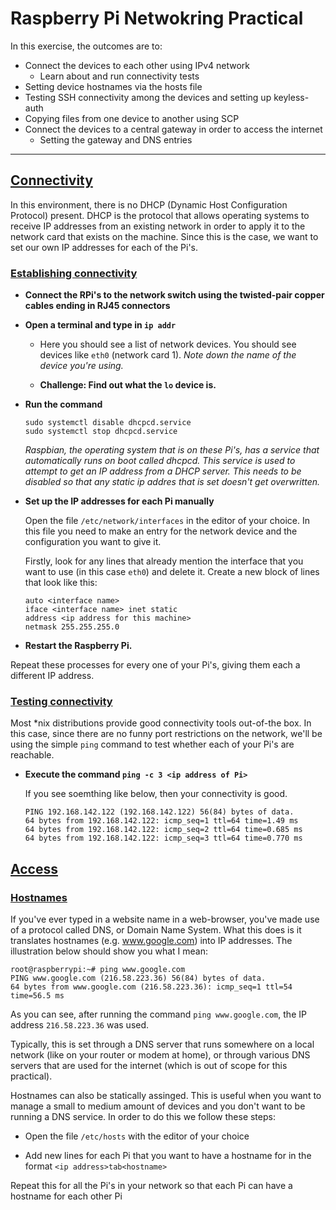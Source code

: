 # Raspberry Pi Netwokring Practical

In this exercise, the outcomes are to:

- Connect the devices to each other using IPv4 network
    - Learn about and run connectivity tests
- Setting device hostnames via the hosts file
- Testing SSH connectivity among the devices and setting up keyless-auth
- Copying files from one device to another using SCP
- Connect the devices to a central gateway in order to access the internet
    - Setting the gateway and DNS entries

---

## [Connectivity](#connectivity)

In this environment, there is no DHCP (Dynamic Host Configuration Protocol) present. DHCP is the protocol that allows operating systems to receive IP addresses from an existing network in order to apply it to   the network card that exists on the machine. Since this is the case, we want to set our own IP addresses for each of the Pi's.

### [Establishing connectivity](#connectivity-establishing)

- __Connect the RPi's to the network switch using the twisted-pair copper cables ending in RJ45 connectors__

- __Open a terminal and type in `ip addr`__

  - Here you should see a list of network devices. You should see devices like `eth0` (network card 1). *Note down the name of the device you're using.*

  - **Challenge: Find out what the `lo` device is.**

- __Run the command__
  ```
  sudo systemctl disable dhcpcd.service
  sudo systemctl stop dhcpcd.service
  ```
  *Raspbian, the operating system that is on these Pi's, has a service that automatically runs on boot called dhcpcd. This service is used to attempt to get an IP address from a DHCP server. This needs to be disabled so that any static ip addres that is set doesn't get overwritten.*

- __Set up the IP addresses for each Pi manually__

  Open the file `/etc/network/interfaces` in the editor of your choice. In this file you need to make an entry for the network device and the configuration you want to give it.

  Firstly, look for any lines that already mention the interface that you want to use (in this case `eth0`) and delete it. Create a new block of lines that look like this:

  ```
  auto <interface name>
  iface <interface name> inet static
  address <ip address for this machine>
  netmask 255.255.255.0
  ```
- __Restart the Raspberry Pi.__

Repeat these processes for every one of your Pi's, giving them each a different IP address.

### [Testing connectivity](#connectivity-testing)

Most \*nix distributions provide good connectivity tools out-of-the box. In this case, since there are no funny port restrictions on the network, we'll be using the simple `ping` command to test whether each of your Pi's are reachable.

- __Execute the command `ping -c 3 <ip address of Pi>`__

  If you see soemthing like below, then your connectivity is good.

  ```
  PING 192.168.142.122 (192.168.142.122) 56(84) bytes of data.
  64 bytes from 192.168.142.122: icmp_seq=1 ttl=64 time=1.49 ms
  64 bytes from 192.168.142.122: icmp_seq=2 ttl=64 time=0.685 ms
  64 bytes from 192.168.142.122: icmp_seq=3 ttl=64 time=0.770 ms
  ```

## [Access](#access)

### [Hostnames](#access-hostnames)

If you've ever typed in a website name in a web-browser, you've made use of a protocol called DNS, or Domain Name System. What this does is it translates hostnames (e.g. www.google.com) into IP addresses. The illustration below should show you what I mean:
```
root@raspberrypi:~# ping www.google.com
PING www.google.com (216.58.223.36) 56(84) bytes of data.
64 bytes from www.google.com (216.58.223.36): icmp_seq=1 ttl=54 time=56.5 ms
```
As you can see, after running the command `ping www.google.com`, the IP address `216.58.223.36` was used.

Typically, this is set through a DNS server that runs somewhere on a local network (like on your router or modem at home), or through various DNS servers that are used for the internet (which is out of scope for this practical).

Hostnames can also be statically assinged. This is useful when you want to manage a small to medium amount of devices and you don't want to be running a DNS service. In order to do this we follow these steps:

- Open the file `/etc/hosts` with the editor of your choice

- Add new lines for each Pi that you want to have a hostname for in the format
 `<ip address>tab<hostname>`

Repeat this for all the Pi's in your network so that each Pi can have a hostname for each other Pi
